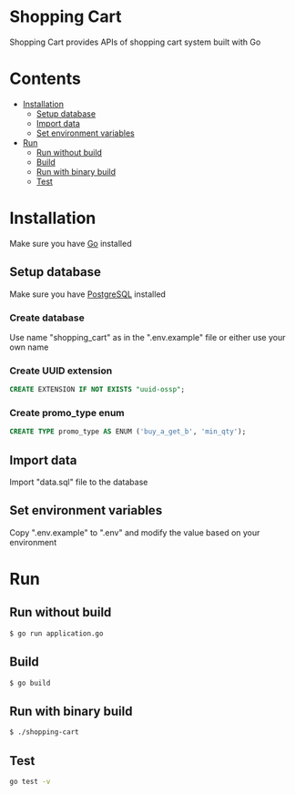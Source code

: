 # Shopping Cart

Shopping Cart provides APIs of shopping cart system built with Go

# Contents

* [Installation](#installation)
  * [Setup database](#setup-database)
  * [Import data](#import-data)
  * [Set environment variables](#set-environment-variables)
* [Run](#run)
  * [Run without build](#run-without-build)
  * [Build](#build)
  * [Run with binary build](#run-with-binary-build)
  * [Test](#test)

# Installation

Make sure you have [Go](https://go.dev/dl/) installed

## Setup database

Make sure you have [PostgreSQL](https://www.postgresql.org/download/) installed

### Create database
Use name "shopping_cart" as in the ".env.example" file or either use your own name

### Create UUID extension

```sql
CREATE EXTENSION IF NOT EXISTS "uuid-ossp";
```

### Create promo_type enum

```sql
CREATE TYPE promo_type AS ENUM ('buy_a_get_b', 'min_qty');
```

## Import data

Import "data.sql" file to the database

## Set environment variables

Copy ".env.example" to ".env" and modify the value based on your environment

# Run

## Run without build

```bash
$ go run application.go
```

## Build

```bash
$ go build
```

## Run with binary build

```bash
$ ./shopping-cart
```

## Test

```bash
go test -v
```
